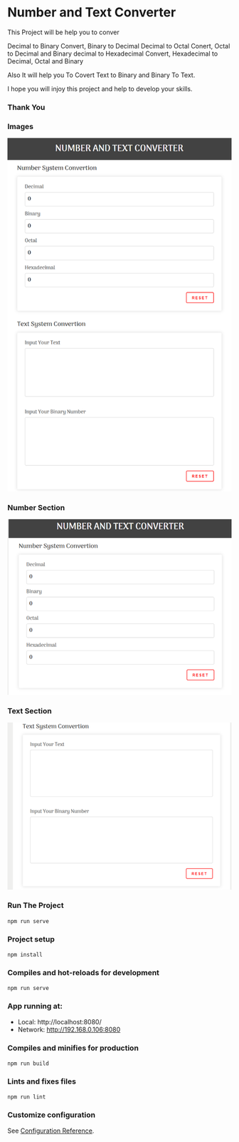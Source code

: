 # Number and Text Converter

This Project will be help you to conver 

Decimal to Binary Convert, Binary to Decimal
Decimal to Octal Conert, Octal to Decimal and Binary
decimal to Hexadecimal Convert, Hexadecimal to Decimal, Octal and Binary 

Also It will help you To Covert
Text to Binary and Binary To Text. 

I hope you will injoy this project and help to develop your skills. 
### Thank You

### Images 
![](img/full_section.png)
### Number Section
![](img/number_section.png)
### Text Section
![](img/text_section.png)

### Run The Project 
```
npm run serve
```

### Project setup
```
npm install
```

### Compiles and hot-reloads for development
```
npm run serve
```

### App running at:
  - Local:   http://localhost:8080/
  - Network: http://192.168.0.106:8080 



### Compiles and minifies for production
```
npm run build
```

### Lints and fixes files
```
npm run lint
```

### Customize configuration
See [Configuration Reference](https://cli.vuejs.org/config/).
